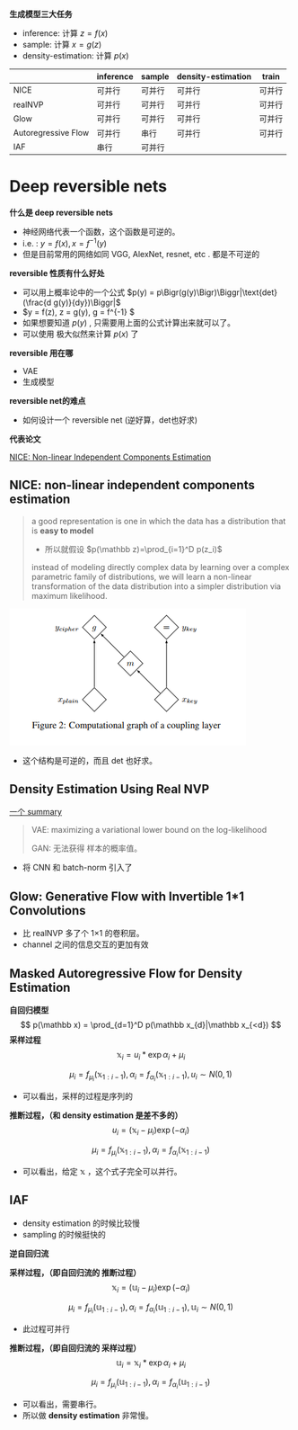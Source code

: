 **生成模型三大任务**

* inference: 计算 $z=f(x)$
* sample:  计算 $x = g(z)$
* density-estimation: 计算 $p(x)$

|                     | inference | sample | density-estimation | train |
| ------------------- | --------- | ------ | ------------------ | ----- |
| NICE                | 可并行       | 可并行    | 可并行                | 可并行   |
| realNVP             | 可并行       | 可并行    | 可并行                | 可并行   |
| Glow                | 可并行       | 可并行    | 可并行                | 可并行   |
| Autoregressive Flow | 可并行       | 串行     | 可并行                | 可并行   |
| IAF                 | 串行        | 可并行    |                    |       |



# Deep reversible nets





**什么是 deep reversible nets**

* 神经网络代表一个函数，这个函数是可逆的。
* i.e. : $y = f(x), x = f^{-1}(y)$ 
* 但是目前常用的网络如同 VGG, AlexNet, resnet, etc . 都是不可逆的



**reversible 性质有什么好处**

* 可以用上概率论中的一个公式 $p(y) = p\Bigr(g(y)\Bigr)\Biggr|\text{det}(\frac{d g(y)}{dy})\Biggr|$
* $y = f(z), z = g(y), g = f^{-1} $ 
* 如果想要知道 $p(y)$ , 只需要用上面的公式计算出来就可以了。
* 可以使用 极大似然来计算 $p(x)$ 了



**reversible 用在哪**

* VAE
* 生成模型



**reversible net的难点**

* 如何设计一个 reversible net (逆好算，det也好求)



**代表论文**

[NICE: Non-linear Independent Components Estimation](https://arxiv.org/abs/1410.8516)



## NICE: non-linear independent components estimation

> a good representation is one in which the data has a distribution that is **easy to model**
>
> * 所以就假设 $p(\mathbb z)=\prod_{i=1}^D p(z_i)$ 
>
> instead of modeling directly complex data by learning over a complex parametric family of distributions, we will learn a non-linear transformation of the data distribution into a simpler distribution via maximum likelihood.

![](imgs/nice-paper.png)

* 这个结构是可逆的，而且 det 也好求。

## Density Estimation Using Real NVP

[一个 summary](http://www.shortscience.org/paper?bibtexKey=journals/corr/1605.08803)

> VAE: maximizing a variational lower bound on the log-likelihood
>
> GAN: 无法获得 样本的概率值。

* 将 CNN 和 batch-norm 引入了



## Glow: Generative Flow with Invertible 1*1 Convolutions

* 比 realNVP 多了个 1×1 的卷积层。
* channel 之间的信息交互的更加有效



## Masked Autoregressive Flow for Density Estimation

**自回归模型**
$$
p(\mathbb x) = \prod_{d=1}^D p(\mathbb x_{d}|\mathbb x_{<d})
$$
**采样过程**
$$
\mathbb x_i = u_i*\exp \alpha_i + \mu_i
$$

$$
\mu_i=f_{\mu_i}(\mathbb x_{1:i-1}), \alpha_i=f_{\alpha_i}(\mathbb x_{1:i-1}),  u_i\sim N(0,1)
$$

* 可以看出，采样的过程是序列的



**推断过程，（和 density estimation 是差不多的）**
$$
u_i = (\mathbb x_i-\mu_i)\exp (-\alpha_i)
$$

$$
\mu_i=f_{\mu_i}(\mathbb x_{1:i-1}), \alpha_i=f_{\alpha_i}(\mathbb x_{1:i-1})
$$

* 可以看出，给定 $\mathbb x$ ，这个式子完全可以并行。



## IAF

* density estimation 的时候比较慢
* sampling 的时候挺快的



**逆自回归流**



**采样过程，（即自回归流的 推断过程）**
$$
\mathbb x_i = (\mathbb u_i-\mu_i)\exp (-\alpha_i)
$$

$$
\mu_i=f_{\mu_i}(\mathbb u_{1:i-1}), \alpha_i=f_{\alpha_i}(\mathbb u_{1:i-1}), \mathbb u_i \sim N(0,1)
$$

* 此过程可并行



**推断过程，（即自回归流的 采样过程）**
$$
\mathbb u_i = \mathbb x_i*\exp \alpha_i + \mu_i
$$

$$
\mu_i=f_{\mu_i}(\mathbb u_{1:i-1}), \alpha_i=f_{\alpha_i}(\mathbb u_{1:i-1})
$$

* 可以看出，需要串行。
* 所以做 **density estimation** 非常慢。